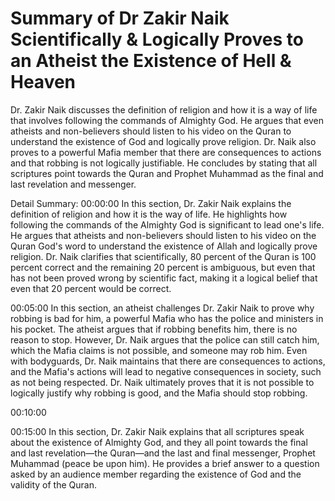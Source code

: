 # Summary of Dr Zakir Naik Scientifically & Logically Proves to an Atheist the Existence of Hell & Heaven

Dr. Zakir Naik discusses the definition of religion and how it is a way of life that involves following the commands of Almighty God. He argues that even atheists and non-believers should listen to his video on the Quran to understand the existence of God and logically prove religion. Dr. Naik also proves to a powerful Mafia member that there are consequences to actions and that robbing is not logically justifiable. He concludes by stating that all scriptures point towards the Quran and Prophet Muhammad as the final and last revelation and messenger.

Detail Summary: 
00:00:00
In this section, Dr. Zakir Naik explains the definition of religion and how it is the way of life. He highlights how following the commands of the Almighty God is significant to lead one's life. He argues that atheists and non-believers should listen to his video on the Quran God's word to understand the existence of Allah and logically prove religion. Dr. Naik clarifies that scientifically, 80 percent of the Quran is 100 percent correct and the remaining 20 percent is ambiguous, but even that has not been proved wrong by scientific fact, making it a logical belief that even that 20 percent would be correct.

00:05:00
In this section, an atheist challenges Dr. Zakir Naik to prove why robbing is bad for him, a powerful Mafia who has the police and ministers in his pocket. The atheist argues that if robbing benefits him, there is no reason to stop. However, Dr. Naik argues that the police can still catch him, which the Mafia claims is not possible, and someone may rob him. Even with bodyguards, Dr. Naik maintains that there are consequences to actions, and the Mafia's actions will lead to negative consequences in society, such as not being respected. Dr. Naik ultimately proves that it is not possible to logically justify why robbing is good, and the Mafia should stop robbing.

00:10:00
<could not summarize>

00:15:00
In this section, Dr. Zakir Naik explains that all scriptures speak about the existence of Almighty God, and they all point towards the final and last revelation—the Quran—and the last and final messenger, Prophet Muhammad (peace be upon him). He provides a brief answer to a question asked by an audience member regarding the existence of God and the validity of the Quran.

